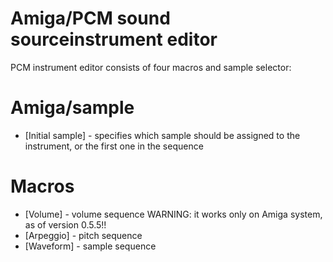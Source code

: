 # Amiga/PCM sound sourceinstrument editor

PCM instrument editor consists of four macros and sample selector:

# Amiga/sample

- [Initial sample] - specifies which sample should be assigned to the instrument, or the first one in the sequence

# Macros

- [Volume] - volume sequence WARNING: it works only on Amiga system, as of version 0.5.5!!
- [Arpeggio] - pitch sequence
- [Waveform] - sample sequence
